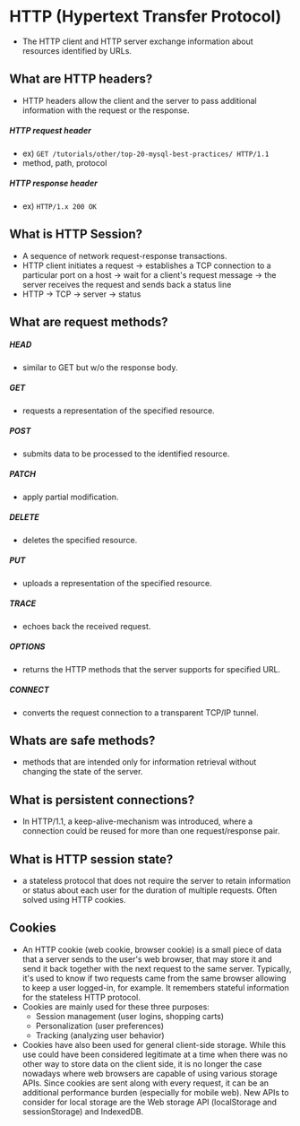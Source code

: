 # HTTP (Hypertext Transfer Protocol)
- The HTTP client and HTTP server exchange information about resources identified by URLs.

## What are HTTP headers?
- HTTP headers allow the client and the server to pass additional information with the request or the response.

##### HTTP request header
- ex) `GET /tutorials/other/top-20-mysql-best-practices/ HTTP/1.1`
- method, path, protocol

##### HTTP response header
- ex) `HTTP/1.x 200 OK`

## What is HTTP Session?
- A sequence of network request-response transactions.
- HTTP client initiates a request -> establishes a TCP connection to a particular port on a host -> wait for a client's request message -> the server receives the request and sends back a status line
- HTTP -> TCP -> server -> status

## What are request methods?
##### HEAD
- similar to GET but w/o the response body.

##### GET
- requests a representation of the specified resource.

##### POST
- submits data to be processed to the identified resource.

##### PATCH
- apply partial modification.

##### DELETE
- deletes the specified resource.

##### PUT
- uploads a representation of the specified resource.

##### TRACE
- echoes back the received request.

##### OPTIONS
- returns the HTTP methods that the server supports for specified URL.

##### CONNECT
- converts the request connection to a transparent TCP/IP tunnel.

## Whats are safe methods?
- methods that are intended only for information retrieval without changing the state of the server.

## What is persistent connections?
- In HTTP/1.1, a keep-alive-mechanism was introduced, where a connection could be reused for more than one request/response pair.

## What is HTTP session state?
- a stateless protocol that does not require the server to retain information or status about each user for the duration of multiple requests. Often solved using HTTP cookies.

## Cookies
- An HTTP cookie (web cookie, browser cookie) is a small piece of data that a server sends to the user's web browser, that may store it and send it back together with the next request to the same server. Typically, it's used to know if two requests came from the same browser allowing to keep a user logged-in, for example. It remembers stateful information for the stateless HTTP protocol.
- Cookies are mainly used for these three purposes:
  - Session management (user logins, shopping carts)
  - Personalization (user preferences)
  - Tracking (analyzing user behavior)
- Cookies have also been used for general client-side storage. While this use could have been considered legitimate at a time when there was no other way to store data on the client side, it is no longer the case nowadays where web browsers are capable of using various storage APIs. Since cookies are sent along with every request, it can be an additional performance burden (especially for mobile web). New APIs to consider for local storage are the Web storage API (localStorage and sessionStorage) and IndexedDB.
